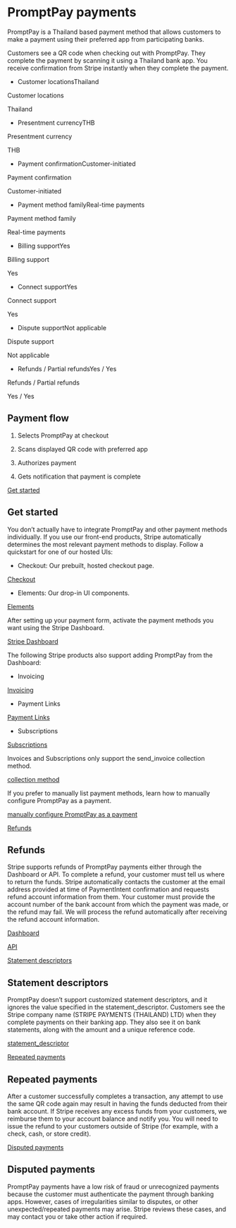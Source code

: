 # PromptPay payments

PromptPay is a Thailand based payment method that allows customers to make a payment using their preferred app from participating banks.

Customers see a QR code when checking out with PromptPay. They complete the payment by scanning it using a Thailand bank app. You receive confirmation from Stripe instantly when they complete the payment.

- Customer locationsThailand

Customer locations

Thailand

- Presentment currencyTHB

Presentment currency

THB

- Payment confirmationCustomer-initiated

Payment confirmation

Customer-initiated

- Payment method familyReal-time payments

Payment method family

Real-time payments

- Billing supportYes

Billing support

Yes

- Connect supportYes

Connect support

Yes

- Dispute supportNot applicable

Dispute support

Not applicable

- Refunds / Partial refundsYes / Yes

Refunds / Partial refunds

Yes / Yes

## Payment flow

1. Selects PromptPay at checkout

2. Scans displayed QR code with preferred app

3. Authorizes payment

4. Gets notification that payment is complete

[Get started](#get-started)

## Get started

You don’t actually have to integrate PromptPay and other payment methods individually. If you use our front-end products, Stripe automatically determines the most relevant payment methods to display. Follow a quickstart for one of our hosted UIs:

- Checkout: Our prebuilt, hosted checkout page.

[Checkout](/checkout/quickstart)

- Elements: Our drop-in UI components.

[Elements](/payments/quickstart)

After setting up your payment form, activate the payment methods you want using the Stripe Dashboard.

[Stripe Dashboard](https://dashboard.stripe.com/settings/payment_methods)

The following Stripe products also support adding PromptPay from the Dashboard:

- Invoicing

[Invoicing](/invoicing/quickstart-guide)

- Payment Links

[Payment Links](/payment-links)

- Subscriptions

[Subscriptions](/billing/subscriptions/overview)

Invoices and Subscriptions only support the send_invoice collection method.

[collection method](/api/invoices/object#invoice_object-collection_method)

If you prefer to manually list payment methods, learn how to manually configure PromptPay as a payment.

[manually configure PromptPay as a payment](/payments/promptpay/accept-a-payment)

[Refunds](#refunds)

## Refunds

Stripe supports refunds of PromptPay payments either through the Dashboard or API. To complete a refund, your customer must tell us where to return the funds. Stripe automatically contacts the customer at the email address provided at time of PaymentIntent confirmation and requests refund account information from them. Your customer must provide the account number of the bank account from which the payment was made, or the refund may fail. We will process the refund automatically after receiving the refund account information.

[Dashboard](https://dashboard.stripe.com/payments)

[API](/api#create_refund)

[Statement descriptors](#statement-descriptors)

## Statement descriptors

PromptPay doesn’t support customized statement descriptors, and it ignores the value specified in the statement_descriptor. Customers see the Stripe company name (STRIPE PAYMENTS (THAILAND) LTD) when they complete payments on their banking app. They also see it on bank statements, along with the amount and a unique reference code.

[statement_descriptor](/api/payment_intents/create#create_payment_intent-statement_descriptor)

[Repeated payments](#repeated-payments)

## Repeated payments

After a customer successfully completes a transaction, any attempt to use the same QR code again may result in having the funds deducted from their bank account. If Stripe receives any excess funds from your customers, we reimburse them to your account balance and notify you. You will need to issue the refund to your customers outside of Stripe (for example, with a check, cash, or store credit).

[Disputed payments](#disputed-payments)

## Disputed payments

PromptPay payments have a low risk of fraud or unrecognized payments because the customer must authenticate the payment through banking apps. However, cases of irregularities similar to disputes, or other unexpected/repeated payments may arise. Stripe reviews these cases, and may contact you or take other action if required.
